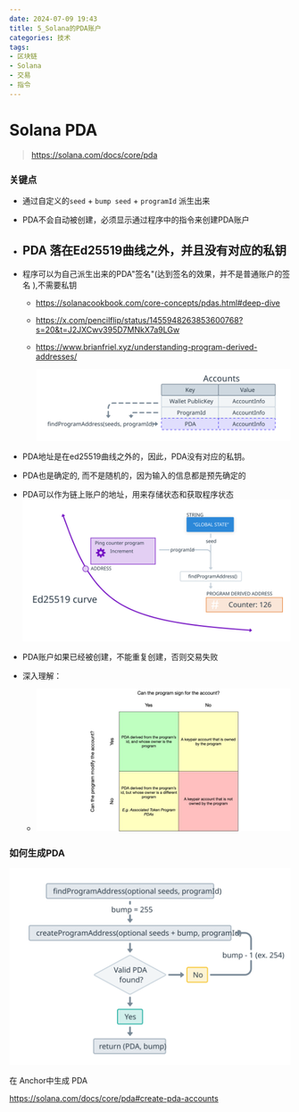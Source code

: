 ```yaml
---
date: 2024-07-09 19:43
title: 5_Solana的PDA账户
categories: 技术
tags:
- 区块链
- Solana
- 交易
- 指令
---
```



# Solana PDA

> https://solana.com/docs/core/pda


### 关键点

- 通过自定义的`seed` + `bump seed` +  `programId` 派生出来
- PDA不会自动被创建，必须显示通过程序中的指令来创建PDA账户
- PDA 落在Ed25519曲线之外，并且没有对应的私钥
  -
- 程序可以为自己派生出来的PDA"签名"(达到签名的效果，并不是普通账户的签名 ),不需要私钥
  - https://solanacookbook.com/core-concepts/pdas.html#deep-dive
  - https://x.com/pencilflip/status/1455948263853600768?s=20&t=J2JXCwv395D7MNkX7a9LGw
  - https://www.brianfriel.xyz/understanding-program-derived-addresses/


    ![](https://raw.githubusercontent.com/youngqqcn/repo4picgo/master/img/pda.svg)


- PDA地址是在ed25519曲线之外的，因此，PDA没有对应的私钥。

- PDA也是确定的, 而不是随机的，因为输入的信息都是预先确定的

- PDA可以作为链上账户的地址，用来存储状态和获取程序状态
    ![](https://raw.githubusercontent.com/youngqqcn/repo4picgo/master/img/address-off-curve.svg)



- PDA账户如果已经被创建，不能重复创建，否则交易失败


- 深入理解：
  - ![](https://raw.githubusercontent.com/youngqqcn/repo4picgo/master/img/pda.jpeg)



### 如何生成PDA

![](https://raw.githubusercontent.com/youngqqcn/repo4picgo/master/img/pda-derivation.svg)


在 Anchor中生成 PDA

https://solana.com/docs/core/pda#create-pda-accounts







